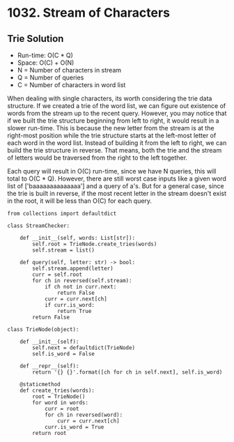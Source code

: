 # 1032. Stream of Characters

## Trie Solution
- Run-time: O(C * Q)
- Space: O(C) + O(N)
- N = Number of characters in stream
- Q = Number of queries
- C = Number of characters in word list

When dealing with single characters, its worth considering the trie data structure.
If we created a trie of the word list, we can figure out existence of words from the stream up to the recent query.
However, you may notice that if we built the trie structure beginning from left to right, it would result in a slower run-time.
This is because the new letter from the stream is at the right-most position while the trie structure starts at the left-most letter of each word in the word list.
Instead of building it from the left to right, we can build the trie structure in reverse.
That means, both the trie and the stream of letters would be traversed from the right to the left together.

Each query will result in O(C) run-time, since we have N queries, this will total to O(C * Q).
However, there are still worst case inputs like a given word list of ['baaaaaaaaaaaaaa'] and a query of a's.
But for a general case, since the trie is built in reverse, if the most recent letter in the stream doesn't exist in the root, it will be less than O(C) for each query.

```
from collections import defaultdict

class StreamChecker:

    def __init__(self, words: List[str]):
        self.root = TrieNode.create_tries(words)
        self.stream = list()

    def query(self, letter: str) -> bool:
        self.stream.append(letter)
        curr = self.root
        for ch in reversed(self.stream):
            if ch not in curr.next:
                return False
            curr = curr.next[ch]
            if curr.is_word:
                return True
        return False

class TrieNode(object):

    def __init__(self):
        self.next = defaultdict(TrieNode)
        self.is_word = False

    def __repr__(self):
        return '{} {}'.format([ch for ch in self.next], self.is_word)

    @staticmethod
    def create_tries(words):
        root = TrieNode()
        for word in words:
            curr = root
            for ch in reversed(word):
                curr = curr.next[ch]
            curr.is_word = True
        return root
```

